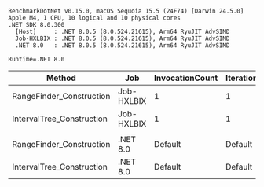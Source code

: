 ```

BenchmarkDotNet v0.15.0, macOS Sequoia 15.5 (24F74) [Darwin 24.5.0]
Apple M4, 1 CPU, 10 logical and 10 physical cores
.NET SDK 8.0.300
  [Host]     : .NET 8.0.5 (8.0.524.21615), Arm64 RyuJIT AdvSIMD
  Job-HXLBIX : .NET 8.0.5 (8.0.524.21615), Arm64 RyuJIT AdvSIMD
  .NET 8.0   : .NET 8.0.5 (8.0.524.21615), Arm64 RyuJIT AdvSIMD

Runtime=.NET 8.0  

```
| Method                    | Job        | InvocationCount | IterationCount | LaunchCount | UnrollFactor | WarmupCount | Mean       | Error    | StdDev   | Ratio |
|-------------------------- |----------- |---------------- |--------------- |------------ |------------- |------------ |-----------:|---------:|---------:|------:|
| RangeFinder_Construction  | Job-HXLBIX | 1               | 1              | 1           | 1            | 1           |   851.3 ms |       NA |  0.00 ms |  0.09 |
| IntervalTree_Construction | Job-HXLBIX | 1               | 1              | 1           | 1            | 1           | 9,786.8 ms |       NA |  0.00 ms |  1.00 |
|                           |            |                 |                |             |              |             |            |          |          |       |
| RangeFinder_Construction  | .NET 8.0   | Default         | Default        | Default     | 16           | Default     |   842.5 ms |  2.34 ms |  2.08 ms |  0.09 |
| IntervalTree_Construction | .NET 8.0   | Default         | Default        | Default     | 16           | Default     | 9,752.4 ms | 52.87 ms | 49.45 ms |  1.00 |
